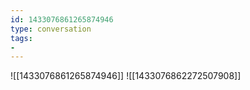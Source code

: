 ```yaml
---
id: 1433076861265874946
type: conversation
tags:
- 
---
```

![[1433076861265874946]]
![[1433076862272507908]]


